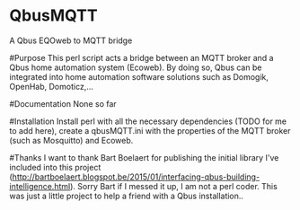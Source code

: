 # QbusMQTT
A Qbus EQOweb to MQTT bridge

#Purpose
This perl script acts a bridge between an MQTT broker and a Qbus home automation system (Ecoweb). By doing so, Qbus can be integrated into home automation software solutions such as Domogik, OpenHab, Domoticz,... 

#Documentation
None so far

#Installation
Install perl with all the necessary dependencies (TODO for me to add here), create a qbusMQTT.ini with the properties of the MQTT broker (such as Mosquitto) and Ecoweb.

#Thanks
I want to thank Bart Boelaert for publishing the initial library I've included into this project (http://bartboelaert.blogspot.be/2015/01/interfacing-qbus-building-intelligence.html). Sorry Bart if I messed it up, I am not a perl coder. This was just a little project to help a friend with a Qbus installation..